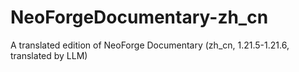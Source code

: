 # NeoForgeDocumentary-zh_cn
A translated edition of NeoForge Documentary (zh_cn, 1.21.5-1.21.6, translated by LLM)
